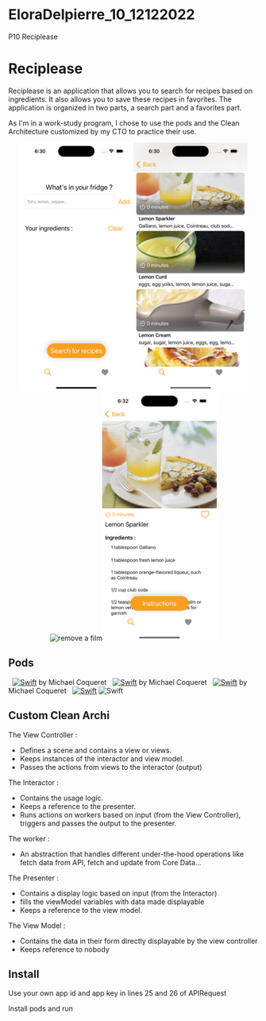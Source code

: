 # EloraDelpierre_10_12122022
P10 Reciplease


# Reciplease

Reciplease is an application that allows you to search for recipes based on ingredients. It also allows you to save these recipes in favorites.
The application is organized in two parts, a search part and a favorites part.

As I'm in a work-study program, I chose to use the pods and the Clean Architecture customized by my CTO to practice their use.

<p align="center"><img src="Reciplease_screenshots/Simulator Screen Shot - iPhone 14 Pro - 2023-02-17 at 18.30.01.png" height="500"><img src="Reciplease_screenshots/Simulator Screen Shot - iPhone 14 Pro - 2023-02-17 at 18.30.31.png" height="500"><img src="screenshots/Screenshot_3.png" height="500" title="remove a film"><img src="Reciplease_screenshots/Simulator Screen Shot - iPhone 14 Pro - 2023-02-17 at 18.32.17.png" height="500"></p>

## Pods 

  <a href="https://github.com/rgmc95/UtilsKit"><img alt="Swift" src="https://img.shields.io/badge/UtilsKit-02569B?style=flat-square"
/></a> by Michael Coqueret
  <a href="https://github.com/rgmc95/CoreDataUtilsKit"><img alt="Swift" src="https://img.shields.io/badge/CoreDataUtilsKit-02569B?style=flat-square"
/></a> by Michael Coqueret 
  <a href="https://github.com/rgmc95/NetworkUtilsKit"><img alt="Swift" src="https://img.shields.io/badge/NetworkUtilsKit-02569B?style=flat-square"
/></a> by Michael Coqueret
  <a href="https://cocoapods.org/pods/SDWebImage"><img alt="Swift" src="https://img.shields.io/badge/SDWebImage-02569H?style=flat-square"
/></a>
<img alt="Swift" src="https://img.shields.io/badge/Combine-02569H?style=flat-square"
/>

## Custom Clean Archi 

The View Controller :

- Defines a scene and contains a view or views.
- Keeps instances of the interactor and view model.
- Passes the actions from views to the interactor (output)

The Interactor : 

- Contains the usage logic.
- Keeps a reference to the presenter.
- Runs actions on workers based on input (from the View Controller), triggers and passes the output to the presenter.

The worker : 

- An abstraction that handles different under-the-hood operations like fetch data from API, fetch and update from Core Data...

The Presenter : 

- Contains a display logic based on input (from the Interactor)
- fills the viewModel variables with data made displayable
- Keeps a reference to the view model.

The View Model : 

- Contains the data in their form directly displayable by the view controller
- Keeps reference to nobody


## Install

Use your own app id and app key in lines 25 and 26 of APIRequest

Install pods and run
